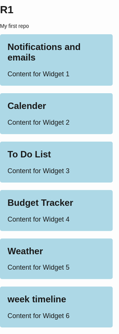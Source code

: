 # R1
My first repo
<!DOCTYPE html>
<html>
<head>
  <title>Dashboard</title>
  <style>
    body {
      font-family: Arial, sans-serif;
      margin: 0;
      padding: 0;
    }

    .dashboard {
      display: flex;
      flex-wrap: wrap;
      justify-content: space-between;
      padding: 20px;
    }

    .widget {
      width: 300px;
      background-color:lightblue;
      padding: 20px;
      margin-bottom: 20px;
      border-radius: 5px;
      box-sizing: border-box;
    }

    .widget h2 {
      margin-top: 0;
      font-size: 24px;
    }

    .widget p {
      margin-bottom: 0;
      font-size: 18px;
    }
  </style>
</head>
<body>
  <div class="dashboard">
    <div class="widget">
      <h2>Notifications and emails</h2>
      <p>Content for Widget 1</p>
    </div>
    <div class="widget">
      <h2>Calender</h2>
      <p>Content for Widget 2</p>
    </div>
    <div class="widget">
      <h2>To Do List</h2>
      <p>Content for Widget 3</p>
    </div>
    <div class="widget">
      <h2>Budget Tracker</h2>
      <p>Content for Widget 4</p>
    </div>
    <div class="widget">
      <h2>Weather</h2>
      <p>Content for Widget 5</p>
    </div>
    <div class="widget">
      <h2>week timeline</h2>
      <p>Content for Widget 6</p>
    </div>
  </div>
</body>
</html>



